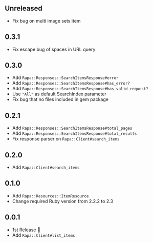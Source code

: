 ## Unreleased

- Fix bug on multi image sets item

## 0.3.1

- Fix escape bug of spaces in URL query

## 0.3.0

- Add `Rapa::Responses::SearchItemsResponse#error`
- Add `Rapa::Responses::SearchItemsResponse#has_error?`
- Add `Rapa::Responses::SearchItemsResponse#has_valid_request?`
- Use `"All"` as default SearchIndex parameter
- Fix bug that no files included in gem package

## 0.2.1

- Add `Rapa::Responses::SearchItemsResponse#total_pages`
- Add `Rapa::Responses::SearchItemsResponse#total_results`
- Fix response parser on `Rapa::Client#search_items`

## 0.2.0

- Add `Rapa::Client#search_items`

## 0.1.0

- Add `Rapa::Resources::ItemResource`
- Change required Ruby version from 2.2.2 to 2.3

## 0.0.1

- 1st Release :tada:
- Add `Rapa::Client#list_items`
